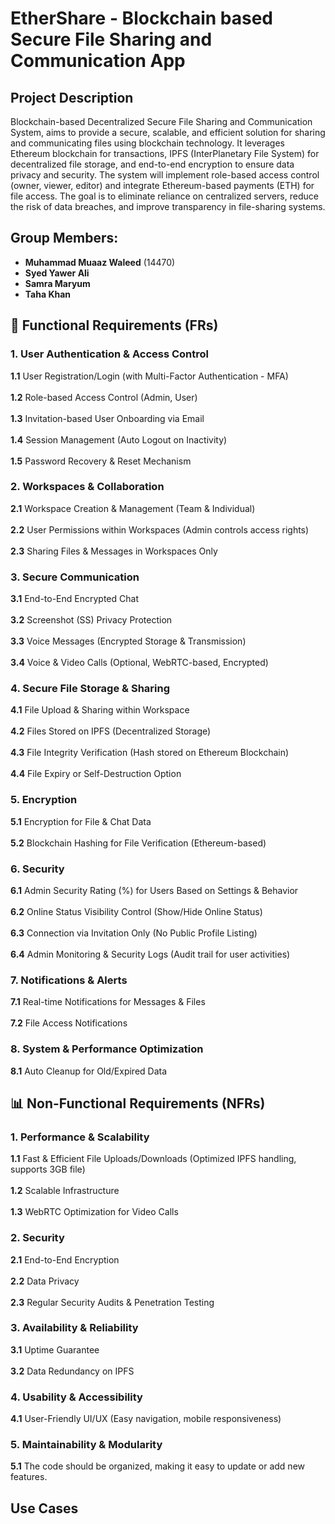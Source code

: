 # EtherShare - Blockchain based Secure File Sharing and Communication App  

## Project Description  
Blockchain-based Decentralized Secure File Sharing and Communication System, aims to provide a secure, scalable, and efficient solution for sharing and communicating files using blockchain technology. It leverages Ethereum blockchain for transactions, IPFS (InterPlanetary File System) for decentralized file storage, and end-to-end encryption to ensure data privacy and security. The system will implement role-based access control (owner, viewer, editor) and integrate Ethereum-based payments (ETH) for file access. The goal is to eliminate reliance on centralized servers, reduce the risk of data breaches, and improve transparency in file-sharing systems.

## Group Members:  

- **Muhammad Muaaz Waleed** (14470) <br>  
- **Syed Yawer Ali** <br>  
- **Samra Maryum** <br>  
- **Taha Khan** <br>  

## 📜 Functional Requirements (FRs)  

### 1. User Authentication & Access Control  

**1.1** User Registration/Login (with Multi-Factor Authentication - MFA) <br>  
**1.2** Role-based Access Control (Admin, User) <br>  
**1.3** Invitation-based User Onboarding via Email <br>  
**1.4** Session Management (Auto Logout on Inactivity) <br>  
**1.5** Password Recovery & Reset Mechanism <br>

### 2. Workspaces & Collaboration  

**2.1** Workspace Creation & Management (Team & Individual) <br>  
**2.2** User Permissions within Workspaces (Admin controls access rights) <br>  
**2.3** Sharing Files & Messages in Workspaces Only <br>  

### 3. Secure Communication  

**3.1** End-to-End Encrypted Chat <br>  
**3.2** Screenshot (SS) Privacy Protection <br>  
**3.3** Voice Messages (Encrypted Storage & Transmission) <br>  
**3.4** Voice & Video Calls (Optional, WebRTC-based, Encrypted) <br>  

### 4. Secure File Storage & Sharing  

**4.1** File Upload & Sharing within Workspace <br>  
**4.2** Files Stored on IPFS (Decentralized Storage) <br>  
**4.3** File Integrity Verification (Hash stored on Ethereum Blockchain) <br>  
**4.4** File Expiry or Self-Destruction Option <br>  

### 5. Encryption  

**5.1** Encryption for File & Chat Data <br>  
**5.2** Blockchain Hashing for File Verification (Ethereum-based) <br>  

### 6. Security  

**6.1** Admin Security Rating (%) for Users Based on Settings & Behavior <br>  
**6.2** Online Status Visibility Control (Show/Hide Online Status) <br>  
**6.3** Connection via Invitation Only (No Public Profile Listing) <br>  
**6.4** Admin Monitoring & Security Logs (Audit trail for user activities) <br>  

### 7. Notifications & Alerts  

**7.1** Real-time Notifications for Messages & Files <br>  
**7.2** File Access Notifications <br>  

### 8. System & Performance Optimization  

**8.1** Auto Cleanup for Old/Expired Data <br>  

## 📊 Non-Functional Requirements (NFRs)  

### 1. Performance & Scalability  

**1.1** Fast & Efficient File Uploads/Downloads (Optimized IPFS handling, supports 3GB file) <br>  
**1.2** Scalable Infrastructure <br>  
**1.3** WebRTC Optimization for Video Calls <br>  

### 2. Security  

**2.1** End-to-End Encryption <br>  
**2.2** Data Privacy <br>  
**2.3** Regular Security Audits & Penetration Testing <br>  

### 3. Availability & Reliability  

**3.1** Uptime Guarantee <br>  
**3.2** Data Redundancy on IPFS <br>  

### 4. Usability & Accessibility  

**4.1** User-Friendly UI/UX (Easy navigation, mobile responsiveness) <br>  

### 5. Maintainability & Modularity  

**5.1** The code should be organized, making it easy to update or add new features. <br>  

## Use Cases
